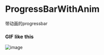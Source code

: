 # ProgressBarWithAnim
带动画的progressbar


### GIF like this
![image](https://raw.githubusercontent.com/lcokean/ProgressBarWithAnim/master/art/demo.gif)
